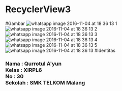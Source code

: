 # RecyclerView3
#Gambar
![whatsapp image 2016-11-04 at 18 36 13 1](https://cloud.githubusercontent.com/assets/22120736/20004675/4c9ab1f8-a2c0-11e6-8f60-b3d1c66f19c3.jpeg)
![whatsapp image 2016-11-04 at 18 36 13 2](https://cloud.githubusercontent.com/assets/22120736/20004677/4c9c2c68-a2c0-11e6-8528-a3c377dd138b.jpeg)
![whatsapp image 2016-11-04 at 18 36 13 3](https://cloud.githubusercontent.com/assets/22120736/20004678/4c9d131c-a2c0-11e6-861c-160eea401285.jpeg)
![whatsapp image 2016-11-04 at 18 36 13 4](https://cloud.githubusercontent.com/assets/22120736/20004676/4c9b99f6-a2c0-11e6-9b75-357036a5dbfb.jpeg)
![whatsapp image 2016-11-04 at 18 36 13 5](https://cloud.githubusercontent.com/assets/22120736/20004679/4c9d9a30-a2c0-11e6-9f9a-76012a8e30cc.jpeg)
![whatsapp image 2016-11-04 at 18 36 13](https://cloud.githubusercontent.com/assets/22120736/20004680/4c9e22f2-a2c0-11e6-8256-417ae2230f65.jpeg)
#Identitas
<h3> 
Nama : Qurrotul A'yun <br>
Kelas : XIRPL6 <br>
No : 30 <br>
Sekolah : SMK TELKOM Malang </h3>
